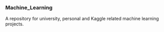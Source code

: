 ### Machine_Learning

A repository for university, personal and Kaggle related machine learning projects. 
